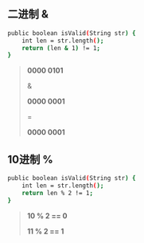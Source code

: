 ## 二进制 &

```sh
public boolean isValid(String str) {
    int len = str.length();
    return (len & 1) != 1;
}
```

> **0000 0101**
>
> &
>
> **0000 0001**
>
> =
>
> **0000 0001**

## 10进制 %

```sh
public boolean isValid(String str) {
    int len = str.length();
    return len % 2 != 1;
}
```

> **10 % 2 == 0**
>
> **11 % 2 == 1**

‍
